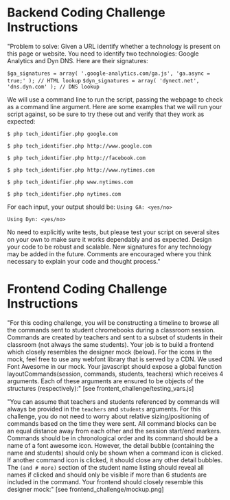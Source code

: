 # Backend Coding Challenge Instructions
"Problem to solve: Given a URL identify whether a technology is present on this page or website. You need to identify two technologies: Google Analytics and Dyn DNS. Here are their signatures:

`$ga_signatures = array( '.google-analytics.com/ga.js', 'ga.async = true;' ); // HTML lookup`
`$dyn_signatures = array( 'dynect.net', 'dns.dyn.com' ); // DNS lookup`

We will use a command line to run the script, passing the webpage to check as a command line argument. Here are some examples that we will run your script against, so be sure to try these out and verify that they
work as expected:

`$ php tech_identifier.php google.com`

`$ php tech_identifier.php http://www.google.com`

`$ php tech_identifier.php http://facebook.com`

`$ php tech_identifier.php http://www.nytimes.com`

`$ php tech_identifier.php www.nytimes.com`

`$ php tech_identifier.php nytimes.com`


For each input, your output should be:
`Using GA: <yes/no>`

`Using Dyn: <yes/no>`

No need to explicitly write tests, but please test your script on several sites on your own to make sure it works dependably and as expected. Design your code to be robust and scalable. New signatures for any technology may be added in the future. Comments are encouraged where you think necessary to explain your code and thought process."


# Frontend Coding Challenge Instructions
"For this coding challenge, you will be constructing a timeline to browse all the commands sent to student chromebooks during a classroom session. Commands are created by teachers and sent to a subset of students in their classroom (not always the same students). Your job is to build a frontend which closely resembles the designer mock (below). For the icons in the mock, feel free to use any webfont library that is served by a CDN. We used Font Awesome in our mock. Your javascript should expose a global function layoutCommands(session, commands, students, teachers) which receives 4 arguments. Each of these arguments are ensured to be objects of the structures (respectively):" [see frontent_challenge/testing_vars.js]

"You can assume that teachers and students referenced by commands will always be provided in the `teachers` and `students` arguments. For this challenge, you do not need to worry about relative sizing/positioning of commands based on the time they were sent. All command blocks can be an equal distance away from each other and the session start/end markers. Commands should be in chronological order and its command should be a name of a font awesome icon. However, the detail bubble (containing the name and students) should only be shown when a command icon is clicked. If another command icon is clicked, it should close any other detail bubbles. The `(and # more)` section of the student name listing should reveal all names if clicked and should only be visible if more than 6 students are included in the command. Your frontend should closely resemble this designer mock:" [see frontend_challenge/mockup.png]
